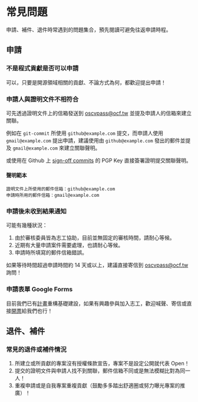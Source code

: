 # 常見問題

申請、補件、退件時常遇到的問題集合，預先閱讀可避免往返申請時程。

<!-- toc -->

## 申請

### 不是程式貢獻是否可以申請

可以，只要是開源領域相關的貢獻、不論方式為何，都歡迎提出申請！

### 申請人與證明文件不相符合

可先透過證明文件上的信箱發送到 [oscvpass@ocf.tw](mailto:oscvpass@ocf.tw) 並提及申請人的信箱來建立關聯。

例如在 `git-commit` 所使用 `github@example.com` 提交，而申請人使用 `gmail@example.com` 提出申請，建議使用由 `github@example.com` 發出的郵件並提及 `gmail@example.com` 來建立關聯聲明。

或使用在 Github 上 [sign-off commits][signoff_github] 的 PGP Key 直接簽署證明提交關聯聲明。

#### 聲明範本

    證明文件上所使用的郵件信箱：github@example.com
    申請時所用的郵件信箱：gmail@example.com

### 申請後未收到結果通知

可能有幾種狀況：

1. 由於審核委員皆為志工協助，目前並無固定的審核時間，請耐心等候。
2. 近期有大量申請案件需要處理，也請耐心等候。
3. 申請時所填寫的郵件信箱錯誤。

如果等待時間超過申請時間約 14 天或以上，建議直接寄信到 [oscvpass@ocf.tw](mailto:oscvpass@ocf.tw) 詢問！

### 申請表單 Google Forms

目前我們已有[計畫](https://github.com/orgs/ocftw/projects/3)重構基礎建設，如果有興趣參與加入志工，歡迎喊聲、寄信或直接[開票](https://github.com/ocftw/OSCVPass/issues/2)給我們也行！

## 退件、補件

### 常見的退件或補件情況

1. 所建立或所貢獻的專案沒有授權條款宣告，專案不是設定公開就代表 Open！
2. 提交的證明文件與申請人找不到關聯，郵件信箱不同或是無法模糊比對為同一人！
3. 重複申請或是自我專案重複貢獻（鼓勵多多踏出舒適圈或努力曝光專案的推廣）！

[signoff_github]: https://docs.github.com/en/authentication/managing-commit-signature-verification/signing-commits
